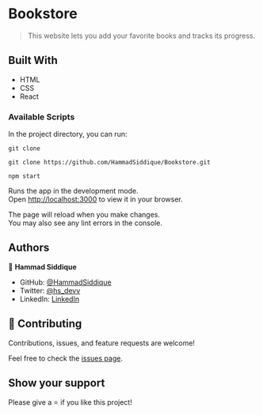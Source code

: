 # Bookstore

> This website lets you add your favorite books and tracks its progress.

## Built With

- HTML
- CSS
- React

### Available Scripts

In the project directory, you can run:

`git clone`

```
git clone https://github.com/HammadSiddique/Bookstore.git

```

`npm start`

Runs the app in the development mode.\
Open [http://localhost:3000](http://localhost:3000) to view it in your browser.

The page will reload when you make changes.\
You may also see any lint errors in the console.

## Authors

👤 **Hammad Siddique**

- GitHub: [@HammadSiddique](https://github.com/HammadSiddique)
- Twitter: [@hs_devv](https://twitter.com/hs_devv)
- LinkedIn: [LinkedIn](https://www.linkedin.com/in/hammad-siddique-6a5469231/)

## 🤝 Contributing

Contributions, issues, and feature requests are welcome!

Feel free to check the [issues page](../../issues/).

## Show your support

Please give a ⭐️ if you like this project!
